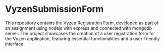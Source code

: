 # VyzenSubmissionForm
This repository contains the Vyzen Registration Form, developed as part of an assignment using nodejs with express and connected with mongodb server. The project showcases the creation of a user registration form for the Vyzen application, featuring essential functionalities and a user-friendly interface.
